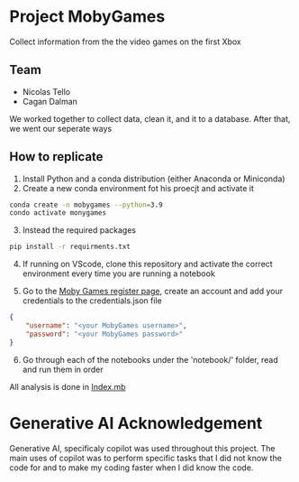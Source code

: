 # Project MobyGames
Collect information from the the video games on the first Xbox

## Team
* Nicolas Tello
* Cagan Dalman

We worked together to collect data, clean it, and it to a database. After that, we went our seperate ways

## How to replicate

1. Install Python and a conda distribution (either Anaconda or Miniconda)
2. Create a new conda environment fot his proecjt and activate it

```bash
conda create -n mobygames --python=3.9
condo activate monygames
```

3. Instead the required packages
```bash
pip install -r requirments.txt
```

4. If running on VScode, clone this repository and activate the correct environment every time you are running a notebook

5. Go to the [Moby Games register page](https://www.mobygames.com/user/register/), create an account and add your credentials to the credentials.json file
```json
{
    "username": "<your MobyGames username>",
    "password": "<your MobyGames password>"
}
```
6. Go through each of the notebooks under the 'notebook/' folder, read and run them in order

All analysis is done in [Index.mb](../docs/index.md)

# Generative AI Acknowledgement
Generative AI, specificaly copilot was used throughout this project. The main uses of copilot was to perform specific tasks that I did not know the code for and to make my coding faster when I did know the code.